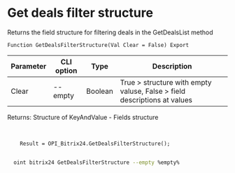 ﻿---
sidebar_position: 7
---

# Get deals filter structure
 Returns the field structure for filtering deals in the GetDealsList method



`Function GetDealsFilterStructure(Val Clear = False) Export`

  | Parameter | CLI option | Type | Description |
  |-|-|-|-|
  | Clear | --empty | Boolean | True > structure with empty valuse, False > field descriptions at values |

  
  Returns:  Structure of KeyAndValue - Fields structure

<br/>




```bsl title="Code example"
    Result = OPI_Bitrix24.GetDealsFilterStructure();
```



```sh title="CLI command example"
    
  oint bitrix24 GetDealsFilterStructure --empty %empty%

```

```json title="Result"

```
